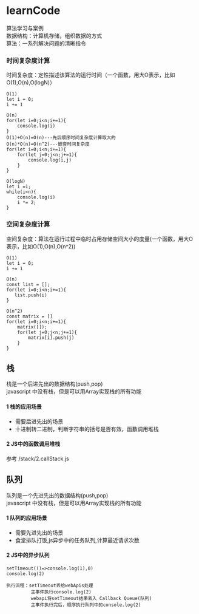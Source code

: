 # learnCode
算法学习与案例  
数据结构：计算机存储，组织数据的方式  
算法：一系列解决问题的清晰指令  

### 时间复杂度计算
时间复杂度：定性描述该算法的运行时间（一个函数，用大O表示，比如O(1),O(n),O(logN)）  
```
O(1)
let i = 0;
i += 1

O(n)
for(let i=0;i<n;i+=1){
    console.log(i)
}
O(1)+O(n)=O(n)---先后顺序时间复杂度计算取大的
O(n)*O(n)=O(n^2)---嵌套时间复杂度
for(let i=0;i<n;i+=1){
    for(let j=0;j<n;j+=1){
        console.log(i,j)
    }
}

O(logN)
let i =1;
while(i<n){
    console.log(i)
    i *= 2;
}

```

### 空间复杂度计算
空间复杂度：算法在运行过程中临时占用存储空间大小的度量(一个函数，用大O表示，比如O(1),O(n),O(n^2))
```
O(1)
let i = 0;
i += 1

O(n)
const list = [];
for(let i=0;i<n;i+=1){
   list.push(i)
}

O(n^2)
const matrix = []
for(let i=0;i<n;i+=1){
    matrix([]);
    for(let j=0;j<n;j+=1){
        matrix[i].push(j)
    }
}
```

## 栈
栈是一个后进先出的数据结构(push,pop)  
javascript 中没有栈，但是可以用Array实现栈的所有功能  

#### 1 栈的应用场景
+ 需要后进先出的场景  
+ 十进制转二进制，判断字符串的括号是否有效，函数调用堆栈  

#### 2 JS中的函数调用堆栈
参考 /stack/2.callStack.js

## 队列
队列是一个先进先出的数据结构(push,pop)  
javascript 中没有栈，但是可以用Array实现栈的所有功能  

#### 1 队列的应用场景
+ 需要先进先出的场景  
+ 食堂排队打饭,js异步中的任务队列,计算最近请求次数  

#### 2 JS中的异步队列
```
setTimeout(()=>console.log(1),0)
console.log(2)

执行流程：setTimeout丢给webApis处理
         主事件执行console.log(2)
         webapi将setTimeout结果丢入 Callback Queue(队列)
         主事件执行完后，顺序执行队列中的console.log(2)

```

